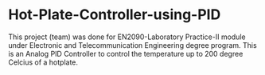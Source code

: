 # Hot-Plate-Controller-using-PID
This project (team) was done for EN2090-Laboratory Practice-II module under Electronic and Telecommunication Engineering degree program. 
This is an Analog PID Controller to control the temperature up to 200 degree Celcius of a hotplate. 
